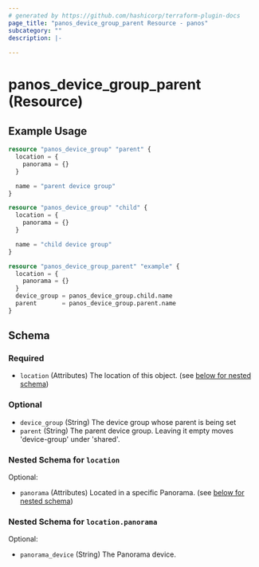 ```yaml
---
# generated by https://github.com/hashicorp/terraform-plugin-docs
page_title: "panos_device_group_parent Resource - panos"
subcategory: ""
description: |-
  
---
```


# panos_device_group_parent (Resource)



## Example Usage

```terraform
resource "panos_device_group" "parent" {
  location = {
    panorama = {}
  }

  name = "parent device group"
}

resource "panos_device_group" "child" {
  location = {
    panorama = {}
  }

  name = "child device group"
}

resource "panos_device_group_parent" "example" {
  location = {
    panorama = {}
  }
  device_group = panos_device_group.child.name
  parent       = panos_device_group.parent.name
}
```

<!-- schema generated by tfplugindocs -->
## Schema

### Required

- `location` (Attributes) The location of this object. (see [below for nested schema](#nestedatt--location))

### Optional

- `device_group` (String) The device group whose parent is being set
- `parent` (String) The parent device group. Leaving it empty moves 'device-group' under 'shared'.

<a id="nestedatt--location"></a>
### Nested Schema for `location`

Optional:

- `panorama` (Attributes) Located in a specific Panorama. (see [below for nested schema](#nestedatt--location--panorama))

<a id="nestedatt--location--panorama"></a>
### Nested Schema for `location.panorama`

Optional:

- `panorama_device` (String) The Panorama device.
